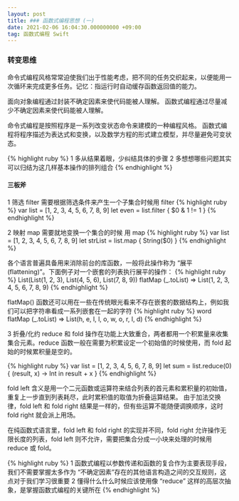 ```yaml
---
layout: post
title: ### 函数式编程思想 (一)
date: 2021-02-06 16:04:30.000000000 +09:00
tag: 函数式编程 Swift
---
```

### 转变思维
命令式编程风格常常迫使我们出于性能考虑，把不同的任务交织起来，以便能用一次循环来完成更多任务。记忆：指运行时自动缓存函数返回值的能力。

面向对象编程通过封装不确定因素来使代码能被人理解。
函数式编程通过尽量减少不确定因素来使代码能被人理解。

命令式编程是按照程序是一系列改变状态命令来建模的一种编程风格。
函数式编程将程序描述为表达式和变换，以及数学方程的形式建立模型，并尽量避免可变状态。

{% highlight ruby %}
1 多从结果着眼，少纠结具体的步骤
2 多想想哪些问题其实可以归结为这几样基本操作的排列组合
{% endhighlight %}

#### 三板斧
1 筛选 filter
需要根据筛选条件来产生一个子集合时候用 filter
{% highlight ruby %}
var list = [1, 2, 3, 4, 5, 6, 7, 8, 9]
let even = list.filter { $0 & 1 != 1 }
{% endhighlight %}

2 映射 map
需要就地变换一个集合的时候 用 map
{% highlight ruby %}
var list = [1, 2, 3, 4, 5, 6, 7, 8, 9]
let strList = list.map { String($0) }
{% endhighlight %}

各个语言普遍具备用来消除前台的库函数，一般将此操作称为 “展平 (flattening)”。下面例子对一个嵌套的列表执行展平的操作：
{% highlight ruby %}
List(List(1, 2, 3), List(4, 5, 6), List(7, 8, 9)) flatMap (_.toList) => List(1, 2, 3, 4, 5, 6, 7, 8, 9)
{% endhighlight %}

flatMap() 函数还可以用在一些在传统眼光看来不存在嵌套的数据结构上，例如我们可以把字符串看成一系列嵌套在一起的字符
{% highlight ruby %}
word flatMap (_.toList) => List(h, e, l, l, o, w, o, r, l, d)
{% endhighlight %}

3 折叠/化约
reduce 和 fold 操作在功能上大致重合，两者都用一个积累量来收集集合元素。reduce 函数一般在需要为积累设定一个初始值的时候使用，而 fold 起始的时候累积量是空的。

{% highlight ruby %}
var list = [1, 2, 3, 4, 5, 6, 7, 8, 9]
let sum = list.reduce(0) { (result, x) -> Int in result + x }
{% endhighlight %}

fold left 含义是用一个二元函数或运算符来结合列表的首元素和累积量的初始值，重复上一步直到列表耗尽，此时累积值的取值为折叠运算结果。
由于加法交换律，fold left 和 fold right 结果是一样的，但有些运算不能随便调换顺序，这时 fold right 就会派上用场。

在纯函数式语言里，fold left 和 fold right 的实现并不同，fold right 允许操作无限长度的列表，fold left 则不允许，需要把集合分成一小块来处理的时候用 reduce 或 fold。

{% highlight ruby %}
1 函数式编程以参数传递和函数的复合作为主要表现手段，我们不需要掌握太多作为 “不确定因素”存在的其他语言构造之间的交互规则，这点对于我们学习很重要
2 懂得什么什么时候应该使用像 “reduce” 这样的高层次抽象，是掌握函数式编程的关键所在
{% endhighlight %}


